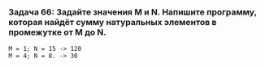 ### **Задача 66: Задайте значения M и N. Напишите программу, которая найдёт сумму натуральных элементов в промежутке от M до N.**
```
M = 1; N = 15 -> 120
M = 4; N = 8. -> 30
```
